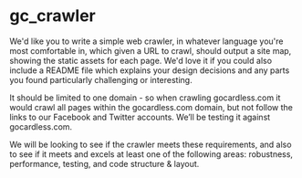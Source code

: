 # gc_crawler

We'd like you to write a simple web crawler, in whatever language you're most comfortable in, which given a URL to crawl, should output a site map, showing the static assets for each page. We'd love it if you could also include a README file which explains your design decisions and any parts you found particularly challenging or interesting.
 
It should be limited to one domain - so when crawling gocardless.com it would crawl all pages within the gocardless.com domain, but not follow the links to our Facebook and Twitter accounts. We’ll be testing it against gocardless.com.
 
We will be looking to see if the crawler meets these requirements, and also to see if it meets and excels at least one of the following areas: robustness, performance, testing, and code structure & layout.
